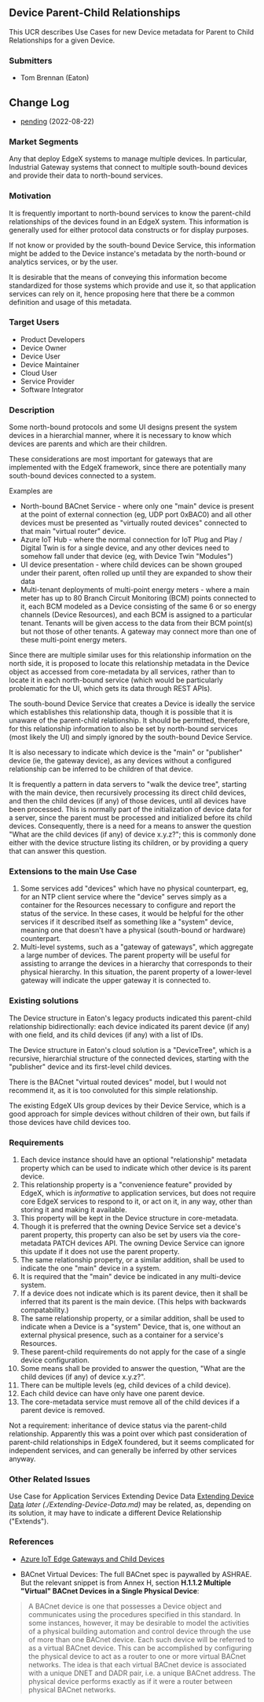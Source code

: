 ## Device Parent-Child Relationships
This UCR describes Use Cases for new Device metadata for Parent to Child Relationships for a given Device.

### Submitters
- Tom Brennan (Eaton)

## Change Log
- [pending](https://github.com/edgexfoundry/edgex-docs/pull/800) (2022-08-22)


### Market Segments
Any that deploy EdgeX systems to manage multiple devices.
In particular, Industrial Gateway systems that connect to multiple south-bound devices
and provide their data to north-bound services.

### Motivation
It is frequently important to north-bound services to know the parent-child relationships
of the devices found in an EdgeX system. 
This information is generally used for either protocol data constructs or for display purposes.

If not know or provided by the south-bound Device Service, this information might be added 
to the Device instance's metadata by the north-bound or analytics services, or by the user.

It is desirable that the means of conveying this information become standardized for those systems
which provide and use it, so that application services can rely on it, hence proposing here that there 
be a common definition and usage of this metadata.

### Target Users
- Product Developers
- Device Owner
- Device User
- Device Maintainer
- Cloud User
- Service Provider
- Software Integrator

### Description
Some north-bound protocols and some UI designs present the system devices in a hierarchial manner, 
where it is necessary to know which devices are parents and which are their children.

These considerations are most important for gateways that are implemented with the EdgeX framework,
since there are potentially many south-bound devices connected to a system.

Examples are
* North-bound BACnet Service - where only one "main" device is present at the point of external connection (eg, UDP port 
0xBAC0) and all other devices must be presented as "virtually routed devices" connected to that main "virtual router" device.
* Azure IoT Hub - where the normal connection for IoT Plug and Play / Digital Twin is for a single device, and any other devices need to somehow fall under that device (eg, with Device Twin "Modules")
* UI device presentation - where child devices can be shown grouped under their parent, often rolled up until they are expanded to show their data
* Multi-tenant deployments of multi-point energy meters - where a main meter has up to 80 Branch Circuit Monitoring (BCM) points connected to it, each BCM modeled as a Device consisting of the same 6 or so energy channels (Device Resources), and each BCM is assigned to a particular tenant. Tenants will be given access to the data from their BCM point(s) but not those of other tenants. A gateway may connect more than one of these multi-point energy meters.

Since there are multiple similar uses for this relationship information on the north side, it is proposed to locate
this relationship metadata in the Device object as accessed from core-metadata by all services, rather than to 
locate it in each north-bound service (which would be particularly problematic for the UI, which gets its data through REST APIs).

The south-bound Device Service that creates a Device is ideally the service which establishes this relationship data, though it is possible that it is unaware of the parent-child relationship. It should be permitted, therefore, for this relationship information to also be set by north-bound services (most likely the UI) and simply ignored by the south-bound Device Service.

It is also necessary to indicate which device is the "main" or "publisher" device (ie, the gateway device), 
as any devices without a configured relationship can be inferred to be children of that device.

It is frequently a pattern in data servers to "walk the device tree", starting with the main device, then 
recursively processing its direct child devices, and then the child devices (if any) of those devices, until
all devices have been processed. This is normally part of the initialization of device data for a server,
since the parent must be processed and initialized before its child devices. Consequently, there is a need
for a means to answer the question "What are the child devices (if any) of device x.y.z?"; this is commonly done
either with the device structure listing its children, or by providing a query that can answer this question.

### Extensions to the main Use Case
1. Some services add "devices" which have no physical counterpart, eg, for an NTP client service where the "device" 
serves simply as a container for the Resources necessary to configure and report the status of the service.
In these cases, it would be helpful for the other services if it described itself as something like a "system" device,
meaning one that doesn't have a physical (south-bound or hardware) counterpart.
2. Multi-level systems, such as a "gateway of gateways", which aggregate a large number of devices. The parent
property will be useful for assisting to arrange the devices in a hierarchy that corresponds to their physical hierarchy. 
In this situation, the parent property of a lower-level gateway will indicate the upper gateway it is connected to.

### Existing solutions
The Device structure in Eaton's legacy products indicated this parent-child relationship bidirectionally: each device indicated its parent device (if any) with one field, and its child devices (if any) with a list of IDs.

The Device structure in Eaton's cloud solution is a "DeviceTree", which is a recursive, hierarchial structure of the connected devices, starting with the "publisher" device and its first-level child devices.

There is the BACnet "virtual routed devices" model, but I would not recommend it, as it is too convoluted for this  simple relationship.

The existing EdgeX UIs group devices by their Device Service, which is a good approach for simple devices without children of their own, but fails if those devices have child devices too.

### Requirements
1. Each device instance should have an optional "relationship" metadata property which can be used to indicate which other device is its parent device. 
2. This relationship property is a "convenience feature" provided by EdgeX, which is *informative* to application services,
but does not require core EdgeX services to respond to it, or act on it, in any way, 
other than storing it and making it available.
3. This property will be kept in the Device structure in core-metadata.
4. Though it is preferred that the owning Device Service set a device's parent property, this property can also be set
by users via the core-metadata PATCH devices API. The owning Device Service can ignore this update if it does
not use the parent property.
5. The same relationship property, or a similar addition, shall be used to indicate the one "main" device in a system.
6. It is required that the "main" device be indicated in any multi-device system.
7. If a device does not indicate which is its parent device, then it shall be inferred that its parent is the main device. (This helps with backwards compatability.)
8. The same relationship property, or a similar addition, shall be used to indicate when a Device is a "system" Device,
that is, one without an external physical presence, such as a container for a service's Resources.
9. These parent-child requirements do not apply for the case of a single device configuration.
10. Some means shall be provided to answer the question, "What are the child devices (if any) of device x.y.z?".
11. There can be multiple levels (eg, child devices of a child device).
12. Each child device can have only have one parent device.
13. The core-metadata service must remove all of the child devices if a parent device is removed.

Not a requirement: inheritance of device status via the parent-child relationship. Apparently this was a point
over which past consideration of parent-child relationships in EdgeX foundered, but it seems complicated
for independent services, and can generally be inferred by other services anyway.

### Other Related Issues
Use Case for Application Services Extending Device Data [Extending Device Data](https://github.com/edgexfoundry/edgex-docs/pull/845) *later (./Extending-Device-Data.md)* may be related, 
as, depending on its solution, it may have to indicate a different Device Relationship ("Extends").

### References
- [Azure IoT Edge Gateways and Child Devices](https://docs.microsoft.com/en-us/azure/iot-edge/how-to-connect-downstream-iot-edge-device?view=iotedge-2020-11&tabs=azure-portal)

- BACnet Virtual Devices: The full BACnet spec is paywalled by ASHRAE. But the relevant snippet
is from Annex H, section **H.1.1.2 Multiple "Virtual" BACnet Devices in a Single Physical Device**:

> A BACnet device is one that possesses a Device object and communicates using the procedures specified in this
standard. In some instances, however, it may be desirable to model the activities of a physical building automation 
and control device through the use of more than one BACnet device. Each such device will be referred to as a virtual 
BACnet device. This can be accomplished by configuring the physical device to act as a router to one or more virtual 
BACnet networks. The idea is that each virtual BACnet device is associated with a unique DNET and DADR pair, 
i.e. a unique BACnet address. The physical device performs exactly as if it were a router between physical BACnet 
networks.


